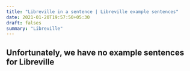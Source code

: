 ```yaml
---
title: "Libreville in a sentence | Libreville example sentences"
date: 2021-01-20T19:57:50+05:30
draft: falses
summary: "Libreville"
---
```

## Unfortunately, we have no example sentences for Libreville                 
